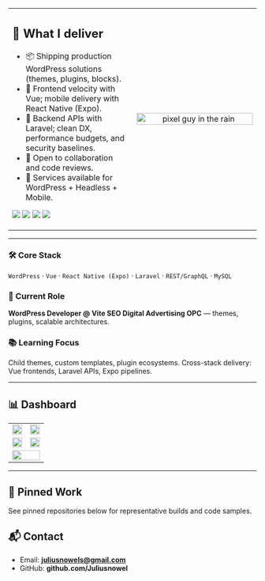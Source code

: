 <!-- HERO: two-column layout -->
<table width="100%">
  <tr>
    <td width="50%" valign="top">

<h2 align="left">🧭 What I deliver</h2>

- 📦 Shipping production WordPress solutions (themes, plugins, blocks).
- 🚀 Frontend velocity with Vue; mobile delivery with React Native (Expo).
- 🧰 Backend APIs with Laravel; clean DX, performance budgets, and security baselines.
- 🤝 Open to collaboration and code reviews.
- 🧾 Services available for WordPress + Headless + Mobile.

<!-- Social + contact badges -->
<p>
  <a href="mailto:juliusnowels@gmail.com"><img src="https://img.shields.io/badge/Gmail-DB4437?style=for-the-badge&logo=gmail&logoColor=white" /></a>
  <a href="https://github.com/Juliusnowel"><img src="https://img.shields.io/badge/GitHub-181717?style=for-the-badge&logo=github&logoColor=white" /></a>
  <a href="https://www.linkedin.com/in/julius-nowel-santiago-74923b292/"><img src="https://img.shields.io/badge/LinkedIn-0A66C2?style=for-the-badge&logo=linkedin&logoColor=white" /></a>
  <a href="#"><img src="https://komarev.com/ghpvc/?username=Juliusnowel&label=Profile%20Views&color=blue&style=for-the-badge" /></a>
</p>

</td>
<td width="50%" align="center" valign="middle">

<img src="https://media0.giphy.com/media/v1.Y2lkPTc5MGI3NjExanJtNjkzdmoyNXpuNmJkNmZ3eWFjb2tjOXVxZG1hMXRib3pieTIyOCZlcD12MV9pbnRlcm5hbF9naWZfYnlfaWQmY3Q9Zw/GghGKaZ8JeHJx0apQC/giphy.gif" alt="pixel guy in the rain" width="100%"/>

</td>
  </tr>
</table>

---

### 🛠️ Core Stack
`WordPress` · `Vue` · `React Native (Expo)` · `Laravel` · `REST/GraphQL` · `MySQL`

### 🎯 Current Role
**WordPress Developer @ Vite SEO Digital Advertising OPC** — themes, plugins, scalable architectures.

### 📚 Learning Focus
Child themes, custom templates, plugin ecosystems. Cross-stack delivery: Vue frontends, Laravel APIs, Expo pipelines.

---

## 📊 Dashboard

<!-- Row 1 -->
<table width="100%">
  <tr>
    <td width="50%" align="center" >
      <img src="https://github-readme-stats.vercel.app/api?username=Juliusnowel&show_icons=true&theme=tokyonight&hide_border=true&rank_icon=github" width="100%"/>
    </td>
    <td width="50%" align="center">
      <img src="https://github-readme-stats.vercel.app/api/top-langs/?username=Juliusnowel&layout=compact&theme=tokyonight&hide_border=true" width="100%"/>
    </td>
  </tr>

<!-- Row 2 -->
  <tr>
    <td width="50%" align="center">
      <img src="https://streak-stats.demolab.com?user=Juliusnowel&theme=tokyonight&hide_border=true" width="100%"/>
    </td>
    <td width="50%" align="center">
      <img src="https://github-readme-activity-graph.vercel.app/graph?username=Juliusnowel&theme=tokyo-night&hide_border=true" width="100%"/>
    </td>
  </tr>

<!-- Row 3: full-width -->
  <tr>
    <td colspan="2" align="center">
      <img src="https://github-profile-trophy.vercel.app/?username=Juliusnowel&theme=tokyonight&no-frame=true&row=1&column=6" width="100%"/>
    </td>
  </tr>
</table>

---

## 🔗 Pinned Work
See pinned repositories below for representative builds and code samples.

## 📬 Contact
- Email: **juliusnowels@gmail.com**
- GitHub: **github.com/Juliusnowel**
